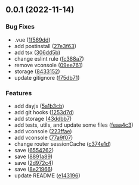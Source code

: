 ## 0.0.1 (2022-11-14)

### Bug Fixes

- .vue ([1f569dd](https://github.com/fazba/template-vue3.2-mobile-project/commit/1f569dd7734114eeb575d3dbf30043fefccd701a))
- add postinstall ([27e3f63](https://github.com/fazba/template-vue3.2-mobile-project/commit/27e3f63d7b6b843f76a538c0d90b7cbbf3e4105b))
- add tsx ([306dd5b](https://github.com/fazba/template-vue3.2-mobile-project/commit/306dd5b8ff2a151b03507df2ecec3d5e8a8414d3))
- change eslint rule ([fc388a7](https://github.com/fazba/template-vue3.2-mobile-project/commit/fc388a7ae8dad45b31e8945f458938fa67250f57))
- remove vconsole ([09ee761](https://github.com/fazba/template-vue3.2-mobile-project/commit/09ee7610155c347e2871186c4eb94fe5a8f912d1))
- storage ([8433152](https://github.com/fazba/template-vue3.2-mobile-project/commit/8433152a5123dc42a1452ca3975edffdb3e3eaa0))
- update gitignore ([f75db71](https://github.com/fazba/template-vue3.2-mobile-project/commit/f75db71a32c10896511006f10118566549205e67))

### Features

- add dayjs ([5a1b3cb](https://github.com/fazba/template-vue3.2-mobile-project/commit/5a1b3cb264269f449e838cd72afecc1b6531ad17))
- add git hooks ([1253d7d](https://github.com/fazba/template-vue3.2-mobile-project/commit/1253d7d4038a5901d257d86311af78b57cdfa695))
- add storage ([43ddbb7](https://github.com/fazba/template-vue3.2-mobile-project/commit/43ddbb76f48625806f800405515191233c94075b))
- add tests, utils, and update some files ([feaa4c3](https://github.com/fazba/template-vue3.2-mobile-project/commit/feaa4c38faf88eacdfca44d2cd4b29f98ef611ff))
- add vconsole ([223ffae](https://github.com/fazba/template-vue3.2-mobile-project/commit/223ffaefb9cf188315394760f419439f71adbeb8))
- add vconsole ([77a9f07](https://github.com/fazba/template-vue3.2-mobile-project/commit/77a9f0796e733e25d77ce518208be1c99b40c169))
- change router sessionCache ([c374e1d](https://github.com/fazba/template-vue3.2-mobile-project/commit/c374e1dcf79361eea926e109aa54c3c18de40dc6))
- save ([6554262](https://github.com/fazba/template-vue3.2-mobile-project/commit/6554262fa46da5b503b7d4a02c0c6d26aa353b87))
- save ([8891a89](https://github.com/fazba/template-vue3.2-mobile-project/commit/8891a897841aaf6432a462292d6aa6d76c89490c))
- save ([2d972c4](https://github.com/fazba/template-vue3.2-mobile-project/commit/2d972c4362417544f95364ba569181f6861318f2))
- save ([8e21966](https://github.com/fazba/template-vue3.2-mobile-project/commit/8e219660eb17604d87ae93037b5e82e0657134b7))
- update README ([e143196](https://github.com/fazba/template-vue3.2-mobile-project/commit/e143196c861c7b0c4e2fe27f105a1d956f067cda))
